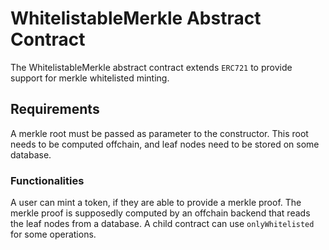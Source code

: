 # WhitelistableMerkle Abstract Contract
The WhitelistableMerkle abstract contract extends `ERC721` to provide support for merkle whitelisted minting.

## Requirements
A merkle root must be passed as parameter to the constructor. This root needs to be computed offchain, and leaf nodes need to be stored on some database.


### Functionalities 
A user can mint a token, if they are able to provide a merkle proof. The merkle proof is supposedly computed by an offchain backend that reads the leaf nodes from a database. A child contract can use `onlyWhitelisted` for some operations.
